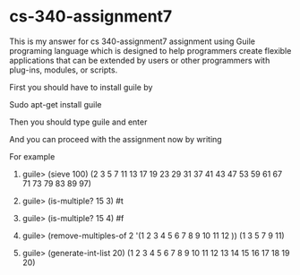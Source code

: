 # cs-340-assignment7
This is my answer for cs 340-assignment7 assignment using Guile programing language which is designed to help programmers
create flexible applications that can be extended by users or other programmers with plug-ins, modules, or scripts.

First you should have to install guile by 

Sudo apt-get install guile

Then you should type guile and enter 

And you can proceed with the assignment now by writing 

For example

1.	guile> (sieve 100)
(2 3 5 7 11 13 17 19 23 29 31 37 41 43 47 53 59 61 67 71 73 79 83 89 97)

2.	guile> (is-multiple? 15 3)
#t

3.	guile> (is-multiple? 15 4)
#f

4.	guile> (remove-multiples-of 2 '(1 2 3 4 5 6 7 8 9 10 11 12 ))
(1 3 5 7 9 11)

5.	guile> (generate-int-list 20)
(1 2 3 4 5 6 7 8 9 10 11 12 13 14 15 16 17 18 19 20)


